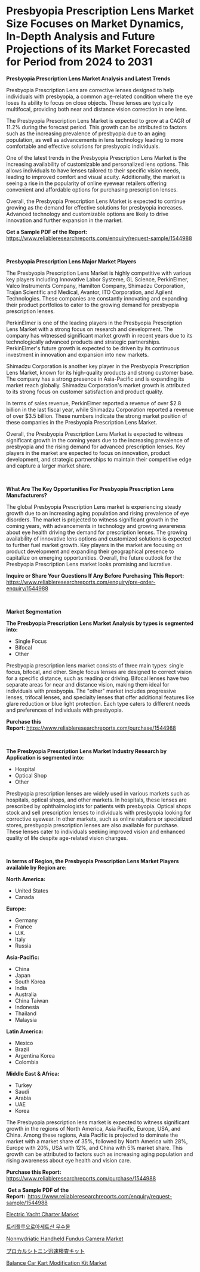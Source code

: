 <p><h1>Presbyopia Prescription Lens Market Size Focuses on Market Dynamics, In-Depth Analysis and Future Projections of its Market Forecasted for Period from 2024 to 2031</h1></p><p><strong>Presbyopia Prescription Lens Market Analysis and Latest Trends</strong></p>
<p><p>Presbyopia Prescription Lens are corrective lenses designed to help individuals with presbyopia, a common age-related condition where the eye loses its ability to focus on close objects. These lenses are typically multifocal, providing both near and distance vision correction in one lens.</p><p>The Presbyopia Prescription Lens Market is expected to grow at a CAGR of 11.2% during the forecast period. This growth can be attributed to factors such as the increasing prevalence of presbyopia due to an aging population, as well as advancements in lens technology leading to more comfortable and effective solutions for presbyopic individuals.</p><p>One of the latest trends in the Presbyopia Prescription Lens Market is the increasing availability of customizable and personalized lens options. This allows individuals to have lenses tailored to their specific vision needs, leading to improved comfort and visual acuity. Additionally, the market is seeing a rise in the popularity of online eyewear retailers offering convenient and affordable options for purchasing prescription lenses.</p><p>Overall, the Presbyopia Prescription Lens Market is expected to continue growing as the demand for effective solutions for presbyopia increases. Advanced technology and customizable options are likely to drive innovation and further expansion in the market.</p></p>
<p><strong>Get a Sample PDF of the Report:&nbsp;</strong> <a href="https://www.reliableresearchreports.com/enquiry/request-sample/1544988">https://www.reliableresearchreports.com/enquiry/request-sample/1544988</a></p>
<p>&nbsp;</p>
<p><strong>Presbyopia Prescription Lens Major Market Players</strong></p>
<p><p>The Presbyopia Prescription Lens Market is highly competitive with various key players including Innovative Labor Systeme, GL Science, PerkinElmer, Valco Instruments Company, Hamilton Company, Shimadzu Corporation, Trajan Scientific and Medical, Avantor, ITO Corporation, and Agilent Technologies. These companies are constantly innovating and expanding their product portfolios to cater to the growing demand for presbyopia prescription lenses.</p><p>PerkinElmer is one of the leading players in the Presbyopia Prescription Lens Market with a strong focus on research and development. The company has witnessed significant market growth in recent years due to its technologically advanced products and strategic partnerships. PerkinElmer's future growth is expected to be driven by its continuous investment in innovation and expansion into new markets.</p><p>Shimadzu Corporation is another key player in the Presbyopia Prescription Lens Market, known for its high-quality products and strong customer base. The company has a strong presence in Asia-Pacific and is expanding its market reach globally. Shimadzu Corporation's market growth is attributed to its strong focus on customer satisfaction and product quality.</p><p>In terms of sales revenue, PerkinElmer reported a revenue of over $2.8 billion in the last fiscal year, while Shimadzu Corporation reported a revenue of over $3.5 billion. These numbers indicate the strong market position of these companies in the Presbyopia Prescription Lens Market.</p><p>Overall, the Presbyopia Prescription Lens Market is expected to witness significant growth in the coming years due to the increasing prevalence of presbyopia and the rising demand for advanced prescription lenses. Key players in the market are expected to focus on innovation, product development, and strategic partnerships to maintain their competitive edge and capture a larger market share.</p></p>
<p>&nbsp;</p>
<p><strong>What Are The Key Opportunities For Presbyopia Prescription Lens Manufacturers?</strong></p>
<p><p>The global Presbyopia Prescription Lens market is experiencing steady growth due to an increasing aging population and rising prevalence of eye disorders. The market is projected to witness significant growth in the coming years, with advancements in technology and growing awareness about eye health driving the demand for prescription lenses. The growing availability of innovative lens options and customized solutions is expected to further fuel market growth. Key players in the market are focusing on product development and expanding their geographical presence to capitalize on emerging opportunities. Overall, the future outlook for the Presbyopia Prescription Lens market looks promising and lucrative.</p></p>
<p><strong>Inquire or Share Your Questions If Any Before Purchasing This Report:</strong> <a href="https://www.reliableresearchreports.com/enquiry/pre-order-enquiry/1544988">https://www.reliableresearchreports.com/enquiry/pre-order-enquiry/1544988</a></p>
<p>&nbsp;</p>
<p><strong>Market Segmentation</strong></p>
<p><strong>The Presbyopia Prescription Lens Market Analysis by types is segmented into:</strong></p>
<p><ul><li>Single Focus</li><li>Bifocal</li><li>Other</li></ul></p>
<p><p>Presbyopia prescription lens market consists of three main types: single focus, bifocal, and other. Single focus lenses are designed to correct vision for a specific distance, such as reading or driving. Bifocal lenses have two separate areas for near and distance vision, making them ideal for individuals with presbyopia. The "other" market includes progressive lenses, trifocal lenses, and specialty lenses that offer additional features like glare reduction or blue light protection. Each type caters to different needs and preferences of individuals with presbyopia.</p></p>
<p><strong>Purchase this Report:&nbsp;</strong><a href="https://www.reliableresearchreports.com/purchase/1544988">https://www.reliableresearchreports.com/purchase/1544988</a></p>
<p>&nbsp;</p>
<p><strong>The Presbyopia Prescription Lens Market Industry Research by Application is segmented into:</strong></p>
<p><ul><li>Hospital</li><li>Optical Shop</li><li>Other</li></ul></p>
<p><p>Presbyopia prescription lenses are widely used in various markets such as hospitals, optical shops, and other markets. In hospitals, these lenses are prescribed by ophthalmologists for patients with presbyopia. Optical shops stock and sell prescription lenses to individuals with presbyopia looking for corrective eyewear. In other markets, such as online retailers or specialized stores, presbyopia prescription lenses are also available for purchase. These lenses cater to individuals seeking improved vision and enhanced quality of life despite age-related vision changes.</p></p>
<p>&nbsp;</p>
<p><strong>In terms of Region, the Presbyopia Prescription Lens Market Players available by Region are:</strong></p>
<p>
    <p> <strong> North America: </strong>
        <ul>
            <li>United States</li>
            <li>Canada</li>
        </ul>
        </p> 
    <p> <strong> Europe: </strong>
        <ul>
            <li>Germany</li>
            <li>France</li>
            <li>U.K.</li>
            <li>Italy</li>
            <li>Russia</li>
        </ul>
        </p> 
    <p> <strong> Asia-Pacific: </strong>
        <ul>
            <li>China</li>
            <li>Japan</li>
            <li>South Korea</li>
            <li>India</li>
            <li>Australia</li>
            <li>China Taiwan</li>
            <li>Indonesia</li>
            <li>Thailand</li>
            <li>Malaysia</li>
        </ul>
        </p> 
    <p> <strong> Latin America: </strong>
        <ul>
            <li>Mexico</li>
            <li>Brazil</li>
            <li>Argentina Korea</li>
            <li>Colombia</li>
        </ul>
        </p> 
    <p> <strong> Middle East & Africa: </strong>
        <ul>
            <li>Turkey</li>
            <li>Saudi</li>
            <li>Arabia</li>
            <li>UAE</li>
            <li>Korea</li>
        </ul>
    </p>
    </p>
<p><p>The Presbyopia prescription lens market is expected to witness significant growth in the regions of North America, Asia Pacific, Europe, USA, and China. Among these regions, Asia Pacific is projected to dominate the market with a market share of 35%, followed by North America with 28%, Europe with 20%, USA with 12%, and China with 5% market share. This growth can be attributed to factors such as increasing aging population and rising awareness about eye health and vision care.</p></p>
<p><strong>Purchase this Report: </strong><a href="https://www.reliableresearchreports.com/purchase/1544988">https://www.reliableresearchreports.com/purchase/1544988</a></p>
<p>&nbsp;<strong>Get a Sample PDF of the Report:&nbsp;&nbsp;</strong><a href="https://www.reliableresearchreports.com/enquiry/request-sample/1544988">https://www.reliableresearchreports.com/enquiry/request-sample/1544988</a></p>
<p><strong></strong></p>
<p><p><a href="https://issuu.com/reportprime-2/docs/electric-yacht-charter-market-size-2030.pptx">Electric Yacht Charter Market</a></p><p><a href="https://medium.com/@earnesteidenreichja/%ED%8A%B8%EB%A6%AC%ED%94%8C%EB%A3%A8%EC%98%A4%EB%A1%9C%EC%95%84%EC%84%B8%ED%8B%B1-%EC%95%88%ED%95%98%EC%9D%B4%EB%93%9C%EB%9D%BC%EC%9D%B4%EB%93%9C-%EC%8B%9C%EC%9E%A5-%EC%A0%84%EB%A7%9D-%EC%82%B0%EC%97%85-%EA%B0%9C%EC%9A%94-%EB%B0%8F-%EC%98%88%EC%B8%A1-2024%EB%85%84%EB%B6%80%ED%84%B0-2031%EB%85%84-92dc5e0e6408">트리플루오로아세트산 무수물</a></p><p><a href="https://issuu.com/reportprime-2/docs/nonmydriatic-handheld-fundus-camera-market-size-20">Nonmydriatic Handheld Fundus Camera Market</a></p><p><a href="https://medium.com/@briaabshire64/%E3%83%97%E3%83%AD%E3%82%AB%E3%83%AB%E3%82%B7%E3%83%88%E3%83%8B%E3%83%B3%E6%80%A5%E9%80%9F%E6%A4%9C%E6%9F%BB%E3%82%AD%E3%83%83%E3%83%88%E3%81%AE%E5%B8%82%E5%A0%B4%E3%83%A1%E3%83%88%E3%83%AA%E3%82%AF%E3%82%B9%E3%81%AE%E8%A7%A3%E8%AA%AD-%E5%B8%82%E5%A0%B4%E3%82%B7%E3%82%A7%E3%82%A2-%E3%83%88%E3%83%AC%E3%83%B3%E3%83%89-%E6%88%90%E9%95%B7%E3%83%91%E3%82%BF%E3%83%BC%E3%83%B3-e19b598ac33f">プロカルシトニン迅速検査キット</a></p><p><a href="https://github.com/jsmusil/Market-Research-Report-List-2/blob/main/balance-car-kart-modification-kit-market.md">Balance Car Kart Modification Kit Market</a></p></p>